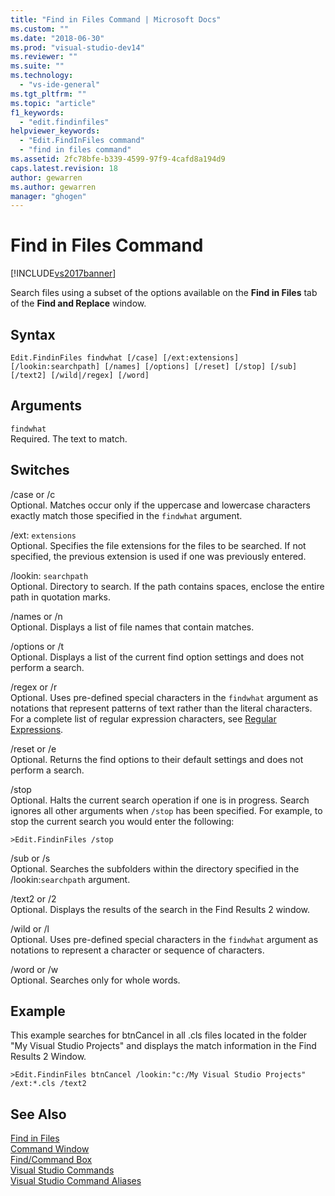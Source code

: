 ```yaml
---
title: "Find in Files Command | Microsoft Docs"
ms.custom: ""
ms.date: "2018-06-30"
ms.prod: "visual-studio-dev14"
ms.reviewer: ""
ms.suite: ""
ms.technology: 
  - "vs-ide-general"
ms.tgt_pltfrm: ""
ms.topic: "article"
f1_keywords: 
  - "edit.findinfiles"
helpviewer_keywords: 
  - "Edit.FindInFiles command"
  - "find in files command"
ms.assetid: 2fc78bfe-b339-4599-97f9-4cafd8a194d9
caps.latest.revision: 18
author: gewarren
ms.author: gewarren
manager: "ghogen"
---
```

# Find in Files Command
[!INCLUDE[vs2017banner](../../includes/vs2017banner.md)]

  
Search files using a subset of the options available on the **Find in Files** tab of the **Find and Replace** window.  
  
## Syntax  
  
```  
Edit.FindinFiles findwhat [/case] [/ext:extensions]  
[/lookin:searchpath] [/names] [/options] [/reset] [/stop] [/sub]  
[/text2] [/wild|/regex] [/word]  
```  
  
## Arguments  
 `findwhat`  
 Required. The text to match.  
  
## Switches  
 /case or /c  
 Optional. Matches occur only if the uppercase and lowercase characters exactly match those specified in the `findwhat` argument.  
  
 /ext: `extensions`  
 Optional. Specifies the file extensions for the files to be searched. If not specified, the previous extension is used if one was previously entered.  
  
 /lookin: `searchpath`  
 Optional. Directory to search. If the path contains spaces, enclose the entire path in quotation marks.  
  
 /names or /n  
 Optional. Displays a list of file names that contain matches.  
  
 /options or /t  
 Optional. Displays a list of the current find option settings and does not perform a search.  
  
 /regex or /r  
 Optional. Uses pre-defined special characters in the `findwhat` argument as notations that represent patterns of text rather than the literal characters. For a complete list of regular expression characters, see [Regular Expressions](../../ide/using-regular-expressions-in-visual-studio.md).  
  
 /reset or /e  
 Optional. Returns the find options to their default settings and does not perform a search.  
  
 /stop  
 Optional. Halts the current search operation if one is in progress. Search ignores all other arguments when `/stop` has been specified. For example, to stop the current search you would enter the following:  
  
```  
>Edit.FindinFiles /stop  
```  
  
 /sub or /s  
 Optional. Searches the subfolders within the directory specified in the /lookin:`searchpath` argument.  
  
 /text2 or /2  
 Optional. Displays the results of the search in the Find Results 2 window.  
  
 /wild or /l  
 Optional. Uses pre-defined special characters in the `findwhat` argument as notations to represent a character or sequence of characters.  
  
 /word or /w  
 Optional. Searches only for whole words.  
  
## Example  
 This example searches for btnCancel in all .cls files located in the folder "My Visual Studio Projects" and displays the match information in the Find Results 2 Window.  
  
```  
>Edit.FindinFiles btnCancel /lookin:"c:/My Visual Studio Projects" /ext:*.cls /text2  
```  
  
## See Also  
 [Find in Files](../../ide/find-in-files.md)   
 [Command Window](../../ide/reference/command-window.md)   
 [Find/Command Box](../../ide/find-command-box.md)   
 [Visual Studio Commands](../../ide/reference/visual-studio-commands.md)   
 [Visual Studio Command Aliases](../../ide/reference/visual-studio-command-aliases.md)



